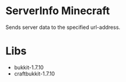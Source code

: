 # ServerInfo Minecraft
Sends server data to the specified url-address.

# Libs 
- bukkit-1.7.10
- craftbukkit-1.7.10